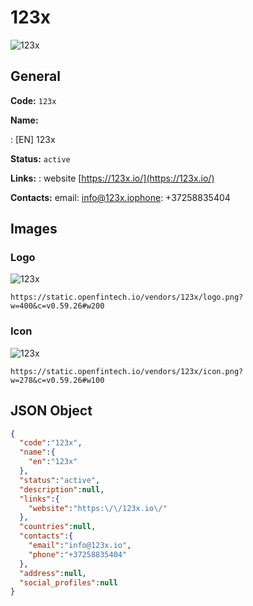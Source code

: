 
# 123x 
![123x](https://static.openfintech.io/vendors/123x/logo.png?w=400&c=v0.59.26#w200)  

## General 
 
**Code:** `123x` 
 
**Name:** 
 
:	[EN] 123x 
 
**Status:** `active` 
 
**Links:** 
: website [https://123x.io/](https://123x.io/) 
 
**Contacts:** 
email: info@123x.iophone: +37258835404
## Images 

### Logo 
 
![123x](https://static.openfintech.io/vendors/123x/logo.png?w=400&c=v0.59.26#w200)  

```
https://static.openfintech.io/vendors/123x/logo.png?w=400&c=v0.59.26#w200
```  

### Icon 
 
![123x](https://static.openfintech.io/vendors/123x/icon.png?w=278&c=v0.59.26#w100)  

```
https://static.openfintech.io/vendors/123x/icon.png?w=278&c=v0.59.26#w100
```  

## JSON Object 

```json
{
  "code":"123x",
  "name":{
    "en":"123x"
  },
  "status":"active",
  "description":null,
  "links":{
    "website":"https:\/\/123x.io\/"
  },
  "countries":null,
  "contacts":{
    "email":"info@123x.io",
    "phone":"+37258835404"
  },
  "address":null,
  "social_profiles":null
}
```  
